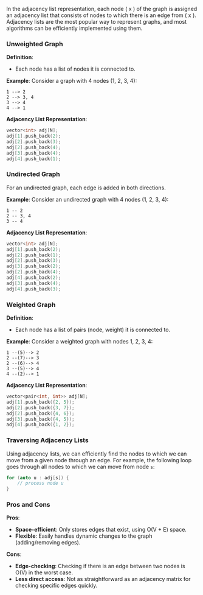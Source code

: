 In the adjacency list representation, each node \( x \) of the graph is assigned an adjacency list that consists of nodes to which there is an edge from \( x \). Adjacency lists are the most popular way to represent graphs, and most algorithms can be efficiently implemented using them.

### Unweighted Graph

**Definition**:
- Each node has a list of nodes it is connected to.

**Example**:
Consider a graph with 4 nodes (1, 2, 3, 4):

```
1 --> 2
2 --> 3, 4
3 --> 4
4 --> 1
```

**Adjacency List Representation**:

```cpp
vector<int> adj[N];
adj[1].push_back(2);
adj[2].push_back(3);
adj[2].push_back(4);
adj[3].push_back(4);
adj[4].push_back(1);
```

### Undirected Graph

For an undirected graph, each edge is added in both directions.

**Example**:
Consider an undirected graph with 4 nodes (1, 2, 3, 4):

```
1 -- 2
2 -- 3, 4
3 -- 4
```

**Adjacency List Representation**:

```cpp
vector<int> adj[N];
adj[1].push_back(2);
adj[2].push_back(1);
adj[2].push_back(3);
adj[3].push_back(2);
adj[2].push_back(4);
adj[4].push_back(2);
adj[3].push_back(4);
adj[4].push_back(3);
```

### Weighted Graph

**Definition**:
- Each node has a list of pairs (node, weight) it is connected to.

**Example**:
Consider a weighted graph with nodes 1, 2, 3, 4:

```
1 --(5)--> 2
2 --(7)--> 3
2 --(6)--> 4
3 --(5)--> 4
4 --(2)--> 1
```

**Adjacency List Representation**:

```cpp
vector<pair<int, int>> adj[N];
adj[1].push_back({2, 5});
adj[2].push_back({3, 7});
adj[2].push_back({4, 6});
adj[3].push_back({4, 5});
adj[4].push_back({1, 2});
```

### Traversing Adjacency Lists

Using adjacency lists, we can efficiently find the nodes to which we can move from a given node through an edge. For example, the following loop goes through all nodes to which we can move from node `s`:

```cpp
for (auto u : adj[s]) {
    // process node u
}
```

### Pros and Cons

**Pros**:
- **Space-efficient**: Only stores edges that exist, using O(V + E) space.
- **Flexible**: Easily handles dynamic changes to the graph (adding/removing edges).

**Cons**:
- **Edge-checking**: Checking if there is an edge between two nodes is O(V) in the worst case.
- **Less direct access**: Not as straightforward as an adjacency matrix for checking specific edges quickly.
